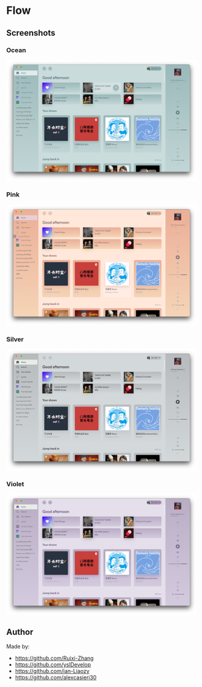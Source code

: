 # Flow

## Screenshots

### Ocean

![](screenshots/ocean.png)

### Pink

![](screenshots/pink.png)

### Silver

![](screenshots/silver.png)

### Violet

![](screenshots/violet.png)

## Author

Made by:

- https://github.com/Ruixi-Zhang
- https://github.com/yslDevelop
- https://github.com/ian-Liaozy
- https://github.com/alexcasieri30
